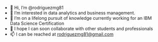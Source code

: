 - 👋 Hi, I’m @rodriguezmg81
- 👀 I’m interested in data analytics and business management.
- 🌱 I’m on a lifelong pursuit of knowledge currently working for an IBM Data Science Certification
- 💞️ I hope I can soon collaborate with other students and professionals
- 📫 I can be reached at rodriguezmg81@gmail.com

<!---
rodriguezmg81/rodriguezmg81 is a ✨ special ✨ repository because its `README.md` (this file) appears on your GitHub profile.
You can click the Preview link to take a look at your changes.
--->
